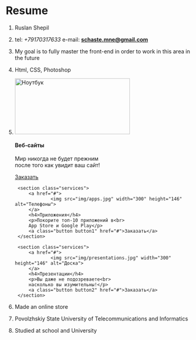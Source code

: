 # Resume
1. Ruslan Shepil
2. tel: *+79170317633*
   e-mail: **schaste.mne@gmail.com**
3. My goal is to fully master the front-end in order to work in this area in the future
4. Html, CSS, Photoshop
5. <div>
		<section class="services">
			<a href="#">
                    <img src="img/web.jpg" width="300" height="146" alt="Ноутбук">
            </a>
			<h4>Веб-сайты</h4>
			<p>Мир никогда не будет прежним<br>
			после того как увидит ваш сайт!</p>
			<a class="button" href="#">Заказать</a>
		</section>

		<section class="services">
			<a href="#">
                    <img src="img/apps.jpg" width="300" height="146" alt="Телефоны">
            </a>
			<h4>Приложения</h4>
			<p>Покорите топ-10 приложений в<br>
			App Store и Google Play</p>
			<a class="button button1" href="#">Заказать</a>
		</section>

		<section class="services">
			<a href="#">
                    <img src="img/presentations.jpg" width="300" height="146" alt="Доска">
            </a>
			<h4>Презентации</h4>
			<p>Вы даже не подозреваете<br>
			насколько вы изумительны!</p>
			<a class="button button2" href="#">Заказать</a>
		</section>
    </div>
6. Made an online store
7. Povolzhskiy State University of Telecommunications and Informatics
8. Studied at school and University
